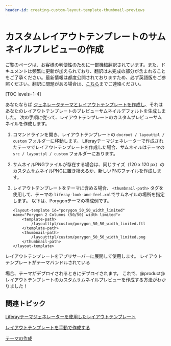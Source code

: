 ```yaml
---
header-id: creating-custom-layout-template-thumbnail-previews
---
```


# カスタムレイアウトテンプレートのサムネイルプレビューの作成

<p class="alert alert-info"><span class="wysiwyg-color-blue120">ご覧のページは、お客様の利便性のために一部機械翻訳されています。また、ドキュメントは頻繁に更新が加えられており、翻訳は未完成の部分が含まれることをご了承ください。最新情報は都度公開されておりますため、必ず英語版をご参照ください。翻訳に問題がある場合は、<a href="mailto:support-content-jp@liferay.com">こちら</a>までご連絡ください。</span></p>

[TOC levels=1-4]

あなたならば [ジェネレータテーマとレイアウトテンプレートを作成し](/docs/7-1/tutorials/-/knowledge_base/t/creating-layout-templates-with-the-themes-generator)、それはあなたのレイアウトテンプレートのプレビューサムネイルデフォルトを生成しました。 次の手順に従って、レイアウトテンプレートのカスタムプレビューサムネイルを作成します。

1.  コマンドラインを開き、レイアウトテンプレートの `docroot / layouttpl / custom` フォルダーに移動します。 Liferayテーマジェネレーターで作成されたテーマでレイアウトテンプレートを作成した場合、サムネイルはテーマの `src / layouttpl / custom` フォルダーにあります。

2.  サムネイルPNGファイルが存在する場合は、同じサイズ（120 x 120 px）のカスタムサムネイルPNGに置き換えるか、新しいPNGファイルを作成します。

3.  レイアウトテンプレートをテーマに含める場合、 `<thumbnail-path>` タグを使用して、テーマの `liferay-look-and-feel.xml`でサムネイルの場所を指定します。 以下は、Porygonテーマの構成例です。
   
        <layout-template id="porygon_50_50_width_limited" 
        name="Porygon 2 Columns (50/50) width limited">
            <template-path>
                /layoutttpl/custom/porygon_50_50_width_limited.ftl
            </template-path>
            <thumbnail-path>
                /layoutttpl/custom/porygon_50_50_width_limited.png
            </thumbnail-path>
        </layout-template>

レイアウトテンプレートをアプリサーバーに展開して使用します。 レイアウトテンプレートがテーマ</a>バンドルされている

場合、テーマがデプロイされるときにデプロイされます。 これで、@product@レイアウトテンプレートのカスタムサムネイルプレビューを作成する方法がわかりました！</p> 



## 関連トピック

[Liferayテーマジェネレーターを使用したレイアウトテンプレート](/docs/7-1/tutorials/-/knowledge_base/t/creating-layout-templates-with-the-themes-generator)

[レイアウトテンプレートを手動で作成する](/docs/7-1/tutorials/-/knowledge_base/t/creating-layout-templates-manually)

[テーマの作成](/docs/7-1/tutorials/-/knowledge_base/t/creating-themes)
